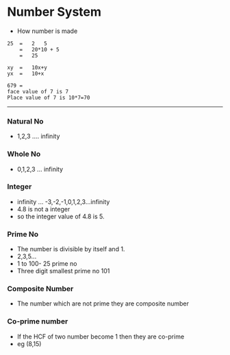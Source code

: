 # Number System
- How number is made 
```
25	=	2	5
	=	20*10 + 5
	=	25
	
xy	=	10x+y
yx	=	10+x
	
679	=	
face value of 7 is 7
Place value of 7 is 10*7=70 
```
---
### Natural No
- 1,2,3 .... infinity
### Whole No
- 0,1,2,3 ... infinity
### Integer
- infinity ... -3,-2,-1,0,1,2,3...infinity
- 4.8 is not a integer
- so the integer value of 4.8 is 5. 
### Prime No
- The number is divisible by itself and 1.
- 2,3,5...
- 1 to 100- 25 prime no
- Three digit  smallest prime no 101
### Composite Number 
- The number which are not prime they are composite number
### Co-prime number 
- If the HCF of two number become 1 then they are co-prime
- eg (8,15)

 
